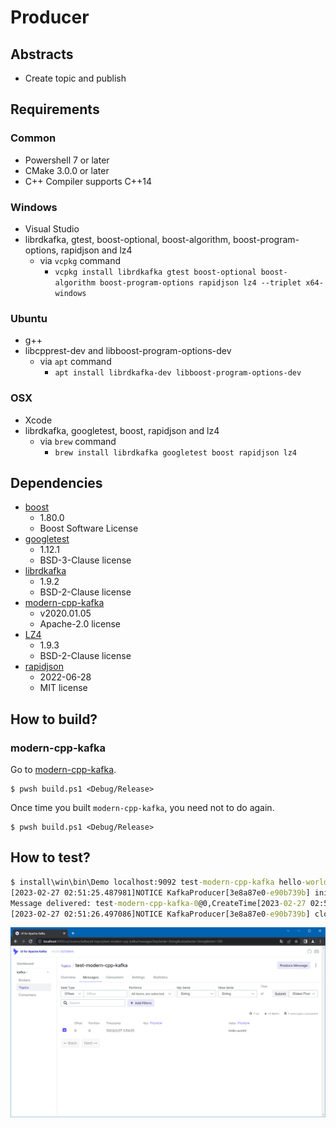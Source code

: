 # Producer

## Abstracts

* Create topic and publish

## Requirements

### Common

* Powershell 7 or later
* CMake 3.0.0 or later
* C++ Compiler supports C++14

### Windows

* Visual Studio
* librdkafka, gtest, boost-optional, boost-algorithm, boost-program-options, rapidjson and lz4
  * via `vcpkg` command
    * `vcpkg install librdkafka gtest boost-optional boost-algorithm boost-program-options rapidjson lz4 --triplet x64-windows`

### Ubuntu

* g++
* libcpprest-dev and libboost-program-options-dev
  * via `apt` command
    * `apt install librdkafka-dev libboost-program-options-dev`

### OSX

* Xcode
* librdkafka, googletest, boost, rapidjson and lz4
  * via `brew` command
    * `brew install librdkafka googletest boost rapidjson lz4`

## Dependencies

* [boost](https://www.boost.org/)
  * 1.80.0
  * Boost Software License
* [googletest](https://github.com/google/googletest)
  * 1.12.1
  * BSD-3-Clause license
* [librdkafka](https://github.com/confluentinc/librdkafka)
  * 1.9.2
  * BSD-2-Clause license
* [modern-cpp-kafka](https://github.com/morganstanley/modern-cpp-kafka)
  * v2020.01.05
  * Apache-2.0 license
* [LZ4](https://github.com/lz4/lz4)
  * 1.9.3
  * BSD-2-Clause license
* [rapidjson](https://github.com/Tencent/rapidjson)
  * 2022-06-28
  * MIT license

## How to build?

### modern-cpp-kafka

Go to [modern-cpp-kafka](../modern-cpp-kafka).

````shell
$ pwsh build.ps1 <Debug/Release>
````

Once time you built `modern-cpp-kafka`, you need not to do again.

````shell
$ pwsh build.ps1 <Debug/Release>
````

## How to test?

````bat
$ install\win\bin\Demo localhost:9092 test-modern-cpp-kafka hello-world!
[2023-02-27 02:51:25.487981]NOTICE KafkaProducer[3e8a87e0-e90b739b] initializes with properties[bootstrap.servers=localhost:9092|client.id=3e8a87e0-e90b739b|log_level=5]
Message delivered: test-modern-cpp-kafka-0@0,CreateTime[2023-02-27 02:51:25.488],Persisted
[2023-02-27 02:51:26.497086]NOTICE KafkaProducer[3e8a87e0-e90b739b] closed
````

<img src="./images/web-ui.png" />